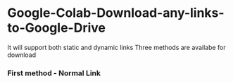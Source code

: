 # Google-Colab-Download-any-links-to-Google-Drive
It will support both static and dynamic links
Three methods are availabe for download

### First method - Normal Link
